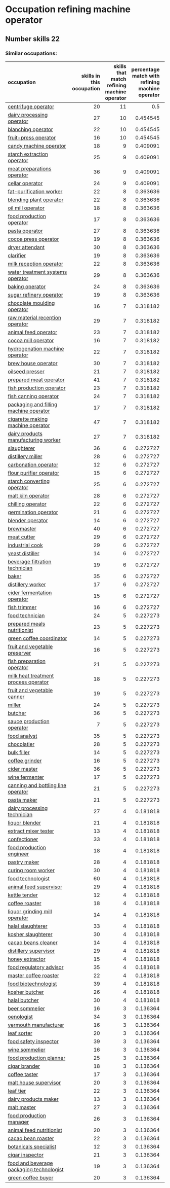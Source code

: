 # Occupation refining machine operator
## Number skills 22
### Similar occupations:
| occupation                                                                              |   skills in this occupation |   skills that match refining machine operator |   percentage match with refining machine operator |   skills not in refining machine operator |
|:----------------------------------------------------------------------------------------|----------------------------:|----------------------------------------------:|--------------------------------------------------:|------------------------------------------:|
| [centrifuge operator](centrifuge_operator.md)                                           |                          20 |                                            11 |                                          0.5      |                                         9 |
| [dairy processing operator](dairy_processing_operator.md)                               |                          27 |                                            10 |                                          0.454545 |                                        17 |
| [blanching operator](blanching_operator.md)                                             |                          22 |                                            10 |                                          0.454545 |                                        12 |
| [fruit-press operator](fruit-press_operator.md)                                         |                          16 |                                            10 |                                          0.454545 |                                         6 |
| [candy machine operator](candy_machine_operator.md)                                     |                          18 |                                             9 |                                          0.409091 |                                         9 |
| [starch extraction operator](starch_extraction_operator.md)                             |                          25 |                                             9 |                                          0.409091 |                                        16 |
| [meat preparations operator](meat_preparations_operator.md)                             |                          36 |                                             9 |                                          0.409091 |                                        27 |
| [cellar operator](cellar_operator.md)                                                   |                          24 |                                             9 |                                          0.409091 |                                        15 |
| [fat-purification worker](fat-purification_worker.md)                                   |                          22 |                                             8 |                                          0.363636 |                                        14 |
| [blending plant operator](blending_plant_operator.md)                                   |                          22 |                                             8 |                                          0.363636 |                                        14 |
| [oil mill operator](oil_mill_operator.md)                                               |                          18 |                                             8 |                                          0.363636 |                                        10 |
| [food production operator](food_production_operator.md)                                 |                          17 |                                             8 |                                          0.363636 |                                         9 |
| [pasta operator](pasta_operator.md)                                                     |                          27 |                                             8 |                                          0.363636 |                                        19 |
| [cocoa press operator](cocoa_press_operator.md)                                         |                          19 |                                             8 |                                          0.363636 |                                        11 |
| [dryer attendant](dryer_attendant.md)                                                   |                          30 |                                             8 |                                          0.363636 |                                        22 |
| [clarifier](clarifier.md)                                                               |                          19 |                                             8 |                                          0.363636 |                                        11 |
| [milk reception operator](milk_reception_operator.md)                                   |                          22 |                                             8 |                                          0.363636 |                                        14 |
| [water treatment systems operator](water_treatment_systems_operator.md)                 |                          29 |                                             8 |                                          0.363636 |                                        21 |
| [baking operator](baking_operator.md)                                                   |                          24 |                                             8 |                                          0.363636 |                                        16 |
| [sugar refinery operator](sugar_refinery_operator.md)                                   |                          19 |                                             8 |                                          0.363636 |                                        11 |
| [chocolate moulding operator](chocolate_moulding_operator.md)                           |                          16 |                                             7 |                                          0.318182 |                                         9 |
| [raw material reception operator](raw_material_reception_operator.md)                   |                          29 |                                             7 |                                          0.318182 |                                        22 |
| [animal feed operator](animal_feed_operator.md)                                         |                          23 |                                             7 |                                          0.318182 |                                        16 |
| [cocoa mill operator](cocoa_mill_operator.md)                                           |                          16 |                                             7 |                                          0.318182 |                                         9 |
| [hydrogenation machine operator](hydrogenation_machine_operator.md)                     |                          22 |                                             7 |                                          0.318182 |                                        15 |
| [brew house operator](brew_house_operator.md)                                           |                          30 |                                             7 |                                          0.318182 |                                        23 |
| [oilseed presser](oilseed_presser.md)                                                   |                          21 |                                             7 |                                          0.318182 |                                        14 |
| [prepared meat operator](prepared_meat_operator.md)                                     |                          41 |                                             7 |                                          0.318182 |                                        34 |
| [fish production operator](fish_production_operator.md)                                 |                          23 |                                             7 |                                          0.318182 |                                        16 |
| [fish canning operator](fish_canning_operator.md)                                       |                          24 |                                             7 |                                          0.318182 |                                        17 |
| [packaging and filling machine operator](packaging_and_filling_machine_operator.md)     |                          17 |                                             7 |                                          0.318182 |                                        10 |
| [cigarette making machine operator](cigarette_making_machine_operator.md)               |                          47 |                                             7 |                                          0.318182 |                                        40 |
| [dairy products manufacturing worker](dairy_products_manufacturing_worker.md)           |                          27 |                                             7 |                                          0.318182 |                                        20 |
| [slaughterer](slaughterer.md)                                                           |                          36 |                                             6 |                                          0.272727 |                                        30 |
| [distillery miller](distillery_miller.md)                                               |                          28 |                                             6 |                                          0.272727 |                                        22 |
| [carbonation operator](carbonation_operator.md)                                         |                          12 |                                             6 |                                          0.272727 |                                         6 |
| [flour purifier operator](flour_purifier_operator.md)                                   |                          15 |                                             6 |                                          0.272727 |                                         9 |
| [starch converting operator](starch_converting_operator.md)                             |                          25 |                                             6 |                                          0.272727 |                                        19 |
| [malt kiln operator](malt_kiln_operator.md)                                             |                          28 |                                             6 |                                          0.272727 |                                        22 |
| [chilling operator](chilling_operator.md)                                               |                          22 |                                             6 |                                          0.272727 |                                        16 |
| [germination operator](germination_operator.md)                                         |                          21 |                                             6 |                                          0.272727 |                                        15 |
| [blender operator](blender_operator.md)                                                 |                          14 |                                             6 |                                          0.272727 |                                         8 |
| [brewmaster](brewmaster.md)                                                             |                          40 |                                             6 |                                          0.272727 |                                        34 |
| [meat cutter](meat_cutter.md)                                                           |                          29 |                                             6 |                                          0.272727 |                                        23 |
| [industrial cook](industrial_cook.md)                                                   |                          29 |                                             6 |                                          0.272727 |                                        23 |
| [yeast distiller](yeast_distiller.md)                                                   |                          14 |                                             6 |                                          0.272727 |                                         8 |
| [beverage filtration technician](beverage_filtration_technician.md)                     |                          19 |                                             6 |                                          0.272727 |                                        13 |
| [baker](baker.md)                                                                       |                          35 |                                             6 |                                          0.272727 |                                        29 |
| [distillery worker](distillery_worker.md)                                               |                          17 |                                             6 |                                          0.272727 |                                        11 |
| [cider fermentation operator](cider_fermentation_operator.md)                           |                          15 |                                             6 |                                          0.272727 |                                         9 |
| [fish trimmer](fish_trimmer.md)                                                         |                          16 |                                             6 |                                          0.272727 |                                        10 |
| [food technician](food_technician.md)                                                   |                          24 |                                             5 |                                          0.227273 |                                        19 |
| [prepared meals nutritionist](prepared_meals_nutritionist.md)                           |                          23 |                                             5 |                                          0.227273 |                                        18 |
| [green coffee coordinator](green coffee coordinator.md)                                 |                          14 |                                             5 |                                          0.227273 |                                         9 |
| [fruit and vegetable preserver](fruit_and_vegetable_preserver.md)                       |                          16 |                                             5 |                                          0.227273 |                                        11 |
| [fish preparation operator](fish_preparation_operator.md)                               |                          21 |                                             5 |                                          0.227273 |                                        16 |
| [milk heat treatment process operator](milk_heat_treatment_process_operator.md)         |                          18 |                                             5 |                                          0.227273 |                                        13 |
| [fruit and vegetable canner](fruit_and_vegetable_canner.md)                             |                          19 |                                             5 |                                          0.227273 |                                        14 |
| [miller](miller.md)                                                                     |                          24 |                                             5 |                                          0.227273 |                                        19 |
| [butcher](butcher.md)                                                                   |                          36 |                                             5 |                                          0.227273 |                                        31 |
| [sauce production operator](sauce_production_operator.md)                               |                           7 |                                             5 |                                          0.227273 |                                         2 |
| [food analyst](food_analyst.md)                                                         |                          35 |                                             5 |                                          0.227273 |                                        30 |
| [chocolatier](chocolatier.md)                                                           |                          28 |                                             5 |                                          0.227273 |                                        23 |
| [bulk filler](bulk_filler.md)                                                           |                          14 |                                             5 |                                          0.227273 |                                         9 |
| [coffee grinder](coffee_grinder.md)                                                     |                          16 |                                             5 |                                          0.227273 |                                        11 |
| [cider master](cider_master.md)                                                         |                          36 |                                             5 |                                          0.227273 |                                        31 |
| [wine fermenter](wine_fermenter.md)                                                     |                          17 |                                             5 |                                          0.227273 |                                        12 |
| [canning and bottling line operator](canning_and_bottling_line_operator.md)             |                          21 |                                             5 |                                          0.227273 |                                        16 |
| [pasta maker](pasta_maker.md)                                                           |                          21 |                                             5 |                                          0.227273 |                                        16 |
| [dairy processing technician](dairy_processing_technician.md)                           |                          27 |                                             4 |                                          0.181818 |                                        23 |
| [liquor blender](liquor_blender.md)                                                     |                          21 |                                             4 |                                          0.181818 |                                        17 |
| [extract mixer tester](extract_mixer_tester.md)                                         |                          13 |                                             4 |                                          0.181818 |                                         9 |
| [confectioner](confectioner.md)                                                         |                          33 |                                             4 |                                          0.181818 |                                        29 |
| [food production engineer](food_production_engineer.md)                                 |                          18 |                                             4 |                                          0.181818 |                                        14 |
| [pastry maker](pastry_maker.md)                                                         |                          28 |                                             4 |                                          0.181818 |                                        24 |
| [curing room worker](curing_room_worker.md)                                             |                          30 |                                             4 |                                          0.181818 |                                        26 |
| [food technologist](food_technologist.md)                                               |                          60 |                                             4 |                                          0.181818 |                                        56 |
| [animal feed supervisor](animal_feed_supervisor.md)                                     |                          29 |                                             4 |                                          0.181818 |                                        25 |
| [kettle tender](kettle_tender.md)                                                       |                          12 |                                             4 |                                          0.181818 |                                         8 |
| [coffee roaster](coffee_roaster.md)                                                     |                          18 |                                             4 |                                          0.181818 |                                        14 |
| [liquor grinding mill operator](liquor_grinding_mill_operator.md)                       |                          14 |                                             4 |                                          0.181818 |                                        10 |
| [halal slaughterer](halal_slaughterer.md)                                               |                          33 |                                             4 |                                          0.181818 |                                        29 |
| [kosher slaughterer](kosher_slaughterer.md)                                             |                          30 |                                             4 |                                          0.181818 |                                        26 |
| [cacao beans cleaner](cacao_beans_cleaner.md)                                           |                          14 |                                             4 |                                          0.181818 |                                        10 |
| [distillery supervisor](distillery_supervisor.md)                                       |                          29 |                                             4 |                                          0.181818 |                                        25 |
| [honey extractor](honey_extractor.md)                                                   |                          15 |                                             4 |                                          0.181818 |                                        11 |
| [food regulatory advisor](food_regulatory_advisor.md)                                   |                          35 |                                             4 |                                          0.181818 |                                        31 |
| [master coffee roaster](master_coffee_roaster.md)                                       |                          22 |                                             4 |                                          0.181818 |                                        18 |
| [food biotechnologist](food_biotechnologist.md)                                         |                          39 |                                             4 |                                          0.181818 |                                        35 |
| [kosher butcher](kosher_butcher.md)                                                     |                          26 |                                             4 |                                          0.181818 |                                        22 |
| [halal butcher](halal_butcher.md)                                                       |                          30 |                                             4 |                                          0.181818 |                                        26 |
| [beer sommelier](beer_sommelier.md)                                                     |                          16 |                                             3 |                                          0.136364 |                                        13 |
| [oenologist](oenologist.md)                                                             |                          34 |                                             3 |                                          0.136364 |                                        31 |
| [vermouth manufacturer](vermouth_manufacturer.md)                                       |                          16 |                                             3 |                                          0.136364 |                                        13 |
| [leaf sorter](leaf_sorter.md)                                                           |                          20 |                                             3 |                                          0.136364 |                                        17 |
| [food safety inspector](food_safety_inspector.md)                                       |                          39 |                                             3 |                                          0.136364 |                                        36 |
| [wine sommelier](wine_sommelier.md)                                                     |                          16 |                                             3 |                                          0.136364 |                                        13 |
| [food production planner](food_production_planner.md)                                   |                          25 |                                             3 |                                          0.136364 |                                        22 |
| [cigar brander](cigar_brander.md)                                                       |                          18 |                                             3 |                                          0.136364 |                                        15 |
| [coffee taster](coffee_taster.md)                                                       |                          17 |                                             3 |                                          0.136364 |                                        14 |
| [malt house supervisor](malt_house_supervisor.md)                                       |                          20 |                                             3 |                                          0.136364 |                                        17 |
| [leaf tier](leaf_tier.md)                                                               |                          22 |                                             3 |                                          0.136364 |                                        19 |
| [dairy products maker](dairy_products_maker.md)                                         |                          13 |                                             3 |                                          0.136364 |                                        10 |
| [malt master](malt_master.md)                                                           |                          27 |                                             3 |                                          0.136364 |                                        24 |
| [food production manager](food_production_manager.md)                                   |                          26 |                                             3 |                                          0.136364 |                                        23 |
| [animal feed nutritionist](animal_feed_nutritionist.md)                                 |                          20 |                                             3 |                                          0.136364 |                                        17 |
| [cacao bean roaster](cacao_bean_roaster.md)                                             |                          22 |                                             3 |                                          0.136364 |                                        19 |
| [botanicals specialist](botanicals_specialist.md)                                       |                          12 |                                             3 |                                          0.136364 |                                         9 |
| [cigar inspector](cigar_inspector.md)                                                   |                          21 |                                             3 |                                          0.136364 |                                        18 |
| [food and beverage packaging technologist](food_and_beverage_packaging_technologist.md) |                          19 |                                             3 |                                          0.136364 |                                        16 |
| [green coffee buyer](green_coffee_buyer.md)                                             |                          20 |                                             3 |                                          0.136364 |                                        17 |
